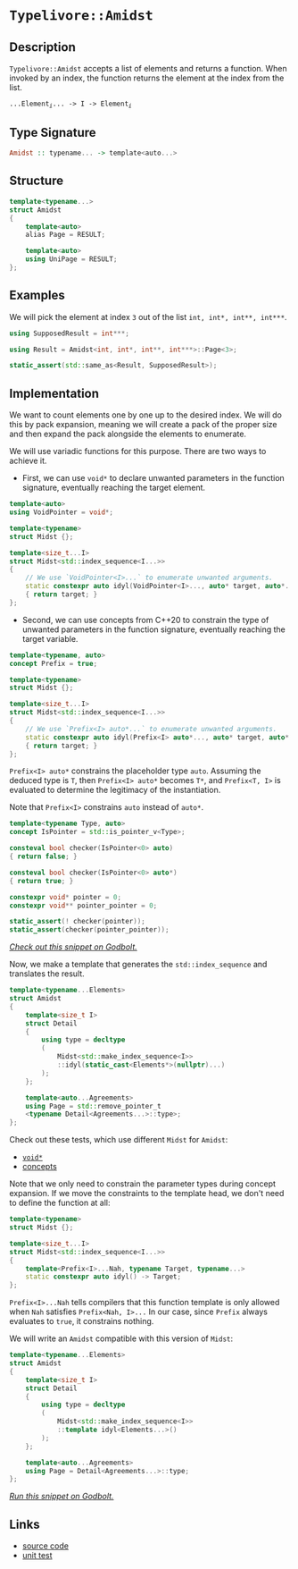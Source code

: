 <!-- Copyright 2024 Feng Mofan
SPDX-License-Identifier: Apache-2.0 -->

# `Typelivore::Amidst`

## Description

`Typelivore::Amidst` accepts a list of elements and returns a function. When invoked by an index, the function returns the element at the index from the list.

<pre><code>...Element<sub><i>i</i></sub>... -> I -> Element<sub><i>i</i></sub></code></pre>

## Type Signature

```Haskell
Amidst :: typename... -> template<auto...>
```

## Structure

```C++
template<typename...>
struct Amidst
{
    template<auto>
    alias Page = RESULT;

    template<auto>
    using UniPage = RESULT;
};
```

## Examples

We will pick the element at index `3` out of the list `int, int*, int**, int***`.

```C++
using SupposedResult = int***;

using Result = Amidst<int, int*, int**, int***>::Page<3>;

static_assert(std::same_as<Result, SupposedResult>);
```

## Implementation

We want to count elements one by one up to the desired index.
We will do this by pack expansion, meaning we will create a pack of the proper size and then expand the pack alongside the elements to enumerate.

We will use variadic functions for this purpose.
There are two ways to achieve it.

- First, we can use `void*` to declare unwanted parameters in the function signature, eventually reaching the target element.

```C++
template<auto>
using VoidPointer = void*;

template<typename>
struct Midst {};

template<size_t...I>
struct Midst<std::index_sequence<I...>>
{
    // We use `VoidPointer<I>...` to enumerate unwanted arguments.
    static constexpr auto idyl(VoidPointer<I>..., auto* target, auto*...)
    { return target; }
};
```

- Second, we can use concepts from C++20 to constrain the type of unwanted parameters in the function signature, eventually reaching the target variable.

```C++
template<typename, auto>
concept Prefix = true;

template<typename>
struct Midst {};

template<size_t...I>
struct Midst<std::index_sequence<I...>>
{
    // We use `Prefix<I> auto*...` to enumerate unwanted arguments.
    static constexpr auto idyl(Prefix<I> auto*..., auto* target, auto*...)
    { return target; }
};
```

`Prefix<I> auto*` constrains the placeholder type `auto`. Assuming the deduced type is `T`, then `Prefix<I> auto*` becomes `T*`, and `Prefix<T, I>` is evaluated to determine the legitimacy of the instantiation.

Note that `Prefix<I>` constrains `auto` instead of `auto*`.

```C++
template<typename Type, auto>
concept IsPointer = std::is_pointer_v<Type>;

consteval bool checker(IsPointer<0> auto)
{ return false; }

consteval bool checker(IsPointer<0> auto*)
{ return true; }

constexpr void* pointer = 0;
constexpr void** pointer_pointer = 0;

static_assert(! checker(pointer));
static_assert(checker(pointer_pointer));
```

[*Check out this snippet on Godbolt.*](https://godbolt.org/#z:OYLghAFBqd5QCxAYwPYBMCmBRdBLAF1QCcAaPECAMzwBtMA7AQwFtMQByARg9KtQYEAysib0QXACx8BBAKoBnTAAUAHpwAMvAFYTStJg1DIApACYAQuYukl9ZATwDKjdAGFUtAK4sGIMwDMpK4AMngMmAByPgBGmMT%2BpAAOqAqETgwe3r7%2BQSlpjgJhEdEscQlmtpj2hQxCBEzEBFk%2BfoFVNRn1jQTFUbHxiQoNTS057cM9faXl/gCUtqhexMjsHOYB4cjeWADUJgFuXo60hACeB9gmGgCCG1s7mPuHBGdJmAD6BMRMhAqX1zutwImBYSQMIIOble72YbF2ABU3phSLsmMdUADbmgGKskgRdgBJBTKVDhEHEZ4AEV2w3QIBAeAUHxS5PiHwAblCke8AQErLdATjhpgOWJdjFUJ5dsgEJhkABreIQYmktnEKEaS5ojFzQEmADsFl2xEwBGWDF2VDESgOxsNVP12IEIrFtAlUvdsvlSuIKpJZME8U12vRRAAVHrBUaTWaLbtvl5MHb9gbHYLnQwRaokpSOWT0OHdqyg5SDjStfyhS6QTm8wXw0WSxSWYGKdTdpWBUCbpNHMgPkwFEomhAwGAZXLFcrm/E5nqq7c%2B3gB0ORwQIN7p37Z8RW%2Br53aOAtaJwAKy8PwcLSkVCcNzWay0pYrJ4bHikAiaY8LBUgM%2BSAAdBokhcAaAQaGeGhmAAbDBZgABwIfonCSLwLASBoGikFeN53hwvAKCA2Fftex6kHAsAwIgIBLAQSTHOQlBoGCdDxJErBrKoCEwQAtDBki7MAyDILsUiAWYvCYPgRDEHg9JcDIggiGI7BSEp8hKGo36kLoikAO4/EknA8Ce56Xjp%2BEAPLHAxBKoFQuzcXxAlCSJYlAWYuwQB4rH0GWgRcHMvCkVoCwQEgLFJGxZAUJuqB%2BYMwBSJUNC0BSREQDEOkxOEjRnCZvC5cwxBnFZMTaPKpEfixbCCFZDC0AVZGkFgMReMAbhiLQRHcLwWAsIYwDiC1%2BCmg4eAcpgvU3pgqjyscawfmyp4tacMQ/KVHhYDp3x4BhfWkFNxCSkoVKgkNpxGN%2BCxUAYwAKAAangmD6VZsKFRpKniOp/CCIoKjqC1en6ENKCPpY%2Bh4DERGQAsqD4hkvW8XS5amJY1hmHhx1yVgsMQAsdhVRkLgMO4nitHooThP0ZSDIp%2BTpAIYx%2BAzqRMww0wDAkilExNAjdKMFM5Lz1TEwLIy9DTMz07Ykss3okxNFzdM84TL6rBIZkcBeOGWZwTk8fxgnCaJ4leRAuCECQ%2ByBcFn43QscpMFgCQE6Qf6SAEgEAJwBAakggWYkgwVhZ4wT7KEcGhpAYQEXCATBXAwQhPsIcnAFcGefswXrLX4YRxEO2R4XURFtG2YxcVRTFHFsJwjQsByBq8UwMoGEYYk%2B4BCezTJJDyXof3CKIP3SMPAPacDiSGUwxl9druu4bw1mV/ZjmN83rft0NXc98B3m%2BdF/m2wEZj26F5HlzX/lMfFiUJJvLfbENXA%2B1w2FpRllDZS1xX5Z9f%2BpVyqVQcJ9WqjACANSajpNqHUuq0B6p9Aal01g3jGsTKaM0pLzWQItT6K0dLrU2mcbaaCQpyQOh%2BY6p1MDnUGkYK6oAS58Huk9F6b0PqHWHt9NS49ZCTyBjeXQlQO7GAhjYda%2BN4aIxdJwFGBB0BowkVjFeON5LTXgITMW/M/AQFcArRS1MSjcz0IzWohjkjs1qCrWYotOgSx6JYvmtRBZSxMarRW8thaszllMaWpigqLGWJrIJq0l76w4GiYgTcW5txfp3N%2B%2B8NDeStrJU%2BQUQqO1IM7V2lBtYxzjt3ECBps4GnApIYOAlFLL1vJwQuJEboUTLkgOidk7433YpxBuMTXIsAUByUSHIkkQmmgQKS/dcZD1kLwiQ/D/paSEToEAQRZ7z1MlHCJ%2BdOA2XoscXYDloksD6QMoZIymAgmGIfBKx94inwCBfJp18bkxQ6S8/yIBBlJCSJyN%2BHxRnDEHL08edBv5ZRynlUqgDIVlQqlVcBCU6pQMas1dBmB2qdW6r1D8KDGHkNangcajgsE6TmgtEEBCgyrRvMQ/KZDdqUM%2BjQ1IdCLqMPCMwsKrCmAPWeq9d6jBPo8NHnwjSgidK6CCGI8GGNIZSK0beWRWZOAAHo6QyqsJYVRt51F4wVS4km%2BiyaWOMbTOxViCgZEseYjItjZYGscULbIviHV1ElnanmfinWU15u6gJnigkKA1mpReFltlRMbicwZuxhndwBQSS2kyMmPJLk7TALtBju1WoU/w3cAgBDPFBUCWF80GhTnnPC9TbBF0vvOD2IBJBnl9meBCsEfaSB9uBf2XApWcACGGytBFi5hW1pJCtK8q21oWMdNIzhJBAA%3D)

Now, we make a template that generates the `std::index_sequence` and translates the result.

```C++
template<typename...Elements>
struct Amidst
{
    template<size_t I>
    struct Detail
    {
        using type = decltype
        (
            Midst<std::make_index_sequence<I>>
            ::idyl(static_cast<Elements*>(nullptr)...)
        );
    };

    template<auto...Agreements>
    using Page = std::remove_pointer_t
    <typename Detail<Agreements...>::type>;
};
```

Check out these tests, which use different `Midst` for `Amidst`:

- [`void*`](https://godbolt.org/#z:OYLghAFBqd5QCxAYwPYBMCmBRdBLAF1QCcAaPECAMzwBtMA7AQwFtMQByARg9KtQYEAysib0QXACx8BBAKoBnTAAUAHpwAMvAFYTStJg1DIApACYAQuYukl9ZATwDKjdAGFUtAK4sGIAMykrgAyeAyYAHI%2BAEaYxBIArKQADqgKhE4MHt6%2BASlpGQKh4VEssfFcSXaYDplCBEzEBNk%2BfoHVtQL1jQTFkTFxibYNTS257SO9Yf1lg5UAlLaoXsTI7Bzm/mHI3lgA1Cb%2Bbl6OtIQAnofYJhoAgpvbu5gHR8gKBOhYVFc393cEmBYyQMAMObiYJ1QPzuXnSRj2ADVUHh0MpkYI4i8ACJ7ABuyPQACpDlY7r8AUCQZgwQRzslGKxqf5rnd3sQvA49gBZFHvA4Adis/KxJN%2B5MBwKYoKO6QAXpgAPoEAB0qoAktDbmyOQRubyCGD3ugQCAwlhVAqlABHLyMNZgtWq5U/ZliwW/PaevbvKV4ZB7NAMd6YVTJYh7CFEPYo860CBIlFosIA4gOq5O0gRyGEvYjYCYAiZyOoQlO%2BYer0mQV7YgFlYMXONfMG/wWAUisnC0Vk/4Sqk0ukMthO7D0NiCBSa7Wc24sfVu0m3L25vtSpluOWK3Ua113ZfT3VYgtMOgVz1VxfL5ewsLAXOD7F7LA7Wn0s9XiDvq9ennod6Gj4TRYJgAGtFTNENLUwG07XXHdrl3JdvyvE0YzjH1HGQBVRH/I5R0BRgCAUYlmQgBgvFoWhkgIYh5jLL8vXLVt3yrEVmJ7JDPQpSVpXBSEnVuYBawIidNWvOE72UJh80fI0TVrFhUFxRVUmTOIlRYo5XyHZ4jwaU8jkE4TxyIp0rhNbSXUXVjuz%2BW4AHpCSc5yXPs35HKcgAVbAhE85y3LuDyXNcsUyTMLYGB2Lx9jBQM1moydEN%2BG94SELxklSJR0AAJUwBQKN1Q4cWTZzbOSiS9ly/LaEK/wcVnecjmTTMSpawQnLaghSuZE0pPzMF/Cs0KtQaTCFSYBQlCaCA5JABRGXGxK3CqgrMzSjK0kwHK8oKq4mMXDhFloTgEl4PxuF4VBODcaxrG9ZZVmeTYeFIAhNEOxYQJABJJGVDRJC4fl/A0BINDMAA2cGzAADmh/ROEkXgWAkDQNFIc6tFIK6OF4BQQDRt6OC0RY4FgGBEBAZYCGSE5yEoNAgToOIIkZThVGh8GAFpwckPZgGQf0pGVMxeC2wgSBRPR%2BEEEQxHYKQZEERQVHUImdD0AB3YgmGSTgeCOk6zverHOAAeROGndVQKg9nZrmeb5gW9iFsw9ggDxGfocNnvmXhCeJ0gICQBnkiZsgKAgEOw5AYApDMPg6BTPGIGiY3ojCRpzj13h0%2BYYhzlN6JtBqQmXoZkzTYYWgs7V0gsGiLxgHBSi8YuuvAUMYBxFr/Ba1qZTW8xkMahOdYXrU47a7OaJtfzjwsGNmi8GRtvlOIaJNqPYCjDOIx3sWKgDGABQETwTANdN%2Blzpe6XhFEcQFdv5W1GN3QuH0TuUFuyx9DwaI8cgIsVA1FMit05kaIqphLDWDMJjJScRiAojyvARYHRHDOAgK4MYfh34hGmKUcoehMqFCyJ4VoRCCjoIYH0AhcxbCYHsFQ7oowyG5HfmguokwaEDAqMMHo2C9A%2BiaNw2YFRUEPTWBIA2HBTro2NtjW2HNua835oLX6rsIC4HFt7cKXBfavX3osBAmAmBYHiBAT6IBJD%2BGVAATn8PySQ/0zCSHBqjBI4NbHww4IjUgyN/BcGVODLg4Noa2OhiEn6lR7HgzkbXbGuN8YGLViTcmQdKYW1phHKOXsWZsE4I0FguJ%2BScyYAGAw8IuC2OVIEoe%2BAiCIONO/W%2BssH7SCfkoF%2BtddDxy1jrbO0jZEY0umbTJVsbaFOKaU8pndnbVNqW7D2ocvYHHCmYfR/tDqB2DqgT2cQ6aR12cswYkySk7E7lUrgaMaA1TiMnVOtdc6Z2zqQJ5%2BdC7FwcC88uhFK7V2NvXRuzdaCtxelgbeXd1iY17iXPAA9jbD2QKPF5E9jbT1nuceeUK/aIJXi9NeG8lBb07rvUAKS%2BBHxPmfC%2BV8XktPvvLdpshn6q0xj0j%2Be8oFWB/tPABFisYgIEGAiBdUuUwLgWvRpyDAH0MYZkFwDB3CsJwUERVIjCHv2IVQgRmrKGZHVXQjhXRJg6tlbC41PQDW8KEc0ZVgiuH4J4VIpYKxJF6O8UM%2BRnAIzECKSUsp5zKnzL%2Bm7LRDTVkBI2YY0gxjTGDH5ZPXx/jqn/X5AkWx/IgaSBcTzd%2BwyTY41sEkzZqT4DpKppbA5OTmasw4IUh2LAFC4n9LiKpyoqTvFFvUiWTTFZ3zlhIJlStOmsvVoEPpusLqDKNvE0Z1MTh7Gtj6lgDam0trbR23U7sjlhwjf4KN5L0nVvDvTHdXsQDNoygqVttiFSbvGr6nmCdbnEHuWnDO%2BcXlvILkXEu3zdkVyrjXaFmAG5NzECCl54KSXYrrngPujh4W10RcituqKp5/wxVixeuKXkEs3h3Het594UuklS8%2Bl9GB0tkK0xlfaWWvzyBU4w38bC8pQQKqhrd7JyTFZYWBl1JVIL5aghh5q/CYMVaavBJQnW6vSNqu18mSFWsEWJzoDBmG2pyCqo1mmHWydEfa/hSm%2BHCMdUZ91CgJHy2nXEuB3r6280bc2vEG61x8k0d2nRka/bRtjWYyg0ik0gDMNU/w/gEigwBqjCL/JQn2ZGYWvGBNo1fUkAkOxCRoYQ1sZIDNcWuCBEnv4GdDnC0lukSLRLBa/MpMWGvdIzhJBAA%3D%3D)
- [concepts](https://godbolt.org/#z:OYLghAFBqd5QCxAYwPYBMCmBRdBLAF1QCcAaPECAMzwBtMA7AQwFtMQByARg9KtQYEAysib0QXACx8BBAKoBnTAAUAHpwAMvAFYTStJg1DIApACYAQuYukl9ZATwDKjdAGFUtAK4sGIAMykrgAyeAyYAHI%2BAEaYxAGBAA6oCoRODB7evgGkyamOAqHhUSyx8f6BdpgO6UIETMQEmT5%2BlZj2BQx1DQRFkTFxCbb1jc3ZlSO9Yf2lgxUAlLaoXsTI7Bzm/mHI3lgA1Cb%2Bbl6OtIQAnofYJhoAgpvbu5gHR8gKBOhYVFc393cEmBYiQMAMObgI50SjFYmFIeyYJ1QPzuaAYa0SBD2ymImBoqheABE9gRiF5MIcrHdfgCgSDyUcIVDmGxkbd3qSHHsALJ4dDvA4AdisAoJFN%2B1MBwKYoKOqQAXpgAPoEAB0aoAkqz2V5OTy%2BQQwe90CAQGEsKpFUoAI5ktH0tzqtUqn7%2Ba5UoW/PZevbvaV4ZB7VHvTCqRLEeGIva8860CDY3F4VRgzWuiNEPZOuEIogAKmJDWAmAIWcROad8093pMQr2OIIKwY%2BeIhYN/gsgtF7tFbfF/0ldLBjOhbCd2HobEECi1JJ1mNuLF573FHru3uJ/el9vlSsxKbdtzX2s5BKLTDola91cpB7X3q8qSMxMhz0ORKwOyHF9vEC/t%2B9eqXWUPhNFgmAAayVM0Q0tTAbUYNZkxdfc/z/E1o1jX1HGQRVREAtwx0BRgCAUHMrggBgvFoWgMWIeZy1/b0Kx7VcqxFMUqRYr0aSlGU3GzVAnVuYAcUIydWTXe8wmALEmELQkfWAkAcRYVAADclWSMIAWIZUv0HZ9mWeE96nPI4hJEidiKdK4TU/V12PuNjmL%2BW4AHocw8zyvNc353I8gAVbAhH8zyfLuPyvO83t7jMLY0SeF43FRdFiNZX5JMfIQvESPJMHQAAlTAFEozFXyjQRPIc9KH2kwritoUr/CJedF1bNwtLhLSc06iruvKghKtdE1lFk%2B1/Bda9fkw/1FSYBQlEaCAjRNBQYVmqcjjqkq4SynKUjyraGquJjrw4RZaE4ABWXg/G4XhUE4NxrGsH1llWF9Yp4UgCE0M7FjAkBLskFUNEkLgBX8DRLo0MwADZYbMAAORH9E4SReBYCQNA0Uhbq0UgHo4XgFBAHGfo4LRFjgWAYEQEBlgIRITnISg0CBOg4giGFOFURHYYAWlhyQ9mAZAAykFUzF4PLCBIXk9H4QQRDEdgpBkQRFBUdQKZ0PQAHdiCYRJOB4c6rpu36Cc4AB5E4mcxVAqD2XmBaFkWxb2CWzD2CAPHZ%2Bhw02Lh5l4cnKdICAkDZxIObICgIGj2OQGAKQzD4OhtJJiBokt6Iwgac4Td4PPmGIc5reibRqnJr62cs62GFoQuddILBoi8YA%2BKokm7tbwFDGAcQW/wHEanUnv8ZDaoTnWL6tPaS2zmiQ2y48LBLZJPBMd79TiGifaT1AowziMX7FioAxgAUAA1PBMD162mSL9XhFEcQ1cV%2BQlDUS3dC4fQB4oGepYfQeBogk0gIsVAGJ0g935kaV8phLDWDMPjNScRiC8iKvARYVQajOAgK4MYfh/4hGmCUMoeg8hpAEMQqhKQaEMD6BQwY/88GdG6KMTwLQ9DsNqJMZhAx4hsMmHQkRPRBGzGEbgt6awJBmw4NdXGltCbOz5oLYWotxbA29hAXAstA6fRDt9M%2BiwECYCYFgeIEB/ogEkP4FUABOfwApJCgzMJIWG2NLqw0cajDg6NSCY38FwFUsMuCw0Ro4xGESgZcEus42GyiW6E2JqTExOsqa00jvTO2zN46JwDlzNgnAGgsFUgKfmTBAwGEfFwRxKpQmT3wEQTBxp/6f2Vu/aQn9NY/xbroNOBsjZFwUUovG90bZ5Idk7MpFSqk1IHp7BpTSfZ%2BxjgHA4sUzDGLDmdCOUdUD%2BziCzBORyNmDDmZUnYA96lcBxjQBqcQs45xbiXAuz93llwrlXBwz865EQbk3S2bcO5d1oD3L6WAj6D3WPjEe1c8Dj0tlPZAM9n7zwui3JeK9zhrzhaHTB28vq733koQ%2BA8T6gEyXwS%2BN874Pyfr3Tpb9VY9NkH07W%2BNBkANPkgqwICl4QJsQTGBAg4EIKavylBaDd5tOwZA2w7REUEKIdw7IpCGDoEkZQ/%2B1DOhiNyAwzoOrWFKo6Pwnohq%2BECE4VMYoQjeGiPVSQ4YEjyGOuDksFYcivVYvGSozg8JiDlMqdUm5dSVkgx9vo1pWyQm7NMaQcxljBgiqxYE4JDTQYCgSQKCGkgPFC3/hMq2RNbDpL2Vk%2BAOSGb21OYUzm3MOBlLdiwBQqkAyqXqSqOk7xpYtLlu0l%2BXS2Uv05b/HIwzjZ3TGRbFJUzGYnD2I7YNLA20dq7T2vtmJfbnNjvG/wiaaU5MbXHVm%2B6A4gE7TlRU3bHGKh3bNENQt05POIC83O%2Bcy6fO/eXSu1d/lHPro3Zu8LMDt07mICFz9oWUoJa3PAo9HDIpbqi9FvdMWLzAbi/FG8iXP1JQffux8pJn1pbJel99H6MGfiylWEh2Ua2/ly3WgRanGGATYIVODRWdB7q5Za0rLCoPunKrBwrcHKvwX4QhWrDVkIdVI%2Bh%2BR0iGv1ekU1wjzUqq6M6rIrqbV6fdUp3VbquEGadSZmYuqZE%2BtVnO5JaCg2tuFu2ztex729s3PyPRg7DEJtDkmlNVjKAKMzSAMwDSKiXWhmDbGFQBSRKc5M8tJMyZJoBpIS6TjLqIzho4yQjiIYuK4Oxzg/h53OfLVWhRUsUtlqC5kxYu9UjOEkEAA%3D%3D%3D)

Note that we only need to constrain the parameter types during concept expansion.
If we move the constraints to the template head, we don't need to define the function at all:

```C++
template<typename>
struct Midst {};

template<size_t...I>
struct Midst<std::index_sequence<I...>>
{
    template<Prefix<I>...Nah, typename Target, typename...>
    static constexpr auto idyl() -> Target;
};
```

`Prefix<I>...Nah` tells compilers that this function template is only allowed when `Nah` satisfies `Prefix<Nah, I>...`
In our case, since `Prefix` always evaluates to `true`, it constrains nothing.

We will write an `Amidst` compatible with this version of `Midst`:

```C++
template<typename...Elements>
struct Amidst
{
    template<size_t I>
    struct Detail
    {
        using type = decltype
        (
            Midst<std::make_index_sequence<I>>
            ::template idyl<Elements...>()
        );
    };

    template<auto...Agreements>
    using Page = Detail<Agreements...>::type;
};
```

[*Run this snippet on Godbolt.*](https://godbolt.org/#z:OYLghAFBqd5QCxAYwPYBMCmBRdBLAF1QCcAaPECAMzwBtMA7AQwFtMQByARg9KtQYEAysib0QXACx8BBAKoBnTAAUAHpwAMvAFYTStJg1DIApACYAQuYukl9ZATwDKjdAGFUtAK4sGIAMykrgAyeAyYAHI%2BAEaYxBIArKQADqgKhE4MHt6%2BASlpGQKh4VEssfFcSXaYDplCBEzEBNk%2BfoHVtQL1jQTFkTFxibYNTS257SO9Yf1lg5UAlLaoXsTI7Bzm/mHI3lgA1Cb%2Bbl6OtIQAnofYJhoAgpvbu5gHR8gKBOhYVFc393cEmBYyQMAMObgI52SjFYmFIeyYJ1QPzuaAYa2SBD2ymImBoqheABE9gRiF5MIcrHdfgCgSDyUcIVDmGxkbd3qSHHsALJ4dDvA4AdisAoJFN%2B1MBwKYoKO6QAXpgAPoEAB0aoAkqz2V5OTy%2BQQwe90CAQGEsKpFUoAI5ktH0tzqtUqn7%2Ba5UoW/PZe4mSulg7G4vCqMGa11OiJMBBwxnQth7AAqjWAmAI0chscwTtZ3r272leGQe1R70wqmSxHhiL2vPOtAg8z2AForgmkymxe7Rf5KX9bjSpTLwenmZm1dh6GxBAotSSdZjbixee9xR67jn%2B37ZXgFcq9qG3bcc9rOQSU0w6J7vSZV4ec96vOkjMT04S9lgdjHL3e9hA9cvZR8JosEwADWSpmqWlqYDajBrCGLrYCaG7Ss8Na0GC46AowBAKFmrr1vMHa3l615dj2X4%2BrSKFggiRBOrcwA4lhU7Zvej7AFiTDJq%2Bp4NBeRwMUxk44XhiEgJ%2B3YrmR4p3AA9AAVIpSnKbJvwKYp8bYEI8ZKapcnKQZ8l6b2Dxok8LxuKi6I4ayvwPmEHFCF4ySpEo6AAEqYAoXi0JihxEmEBBKURdnsXsnneb5r4LkuBpHIFcKBfJiWCIpKVBYpVwmsoXH2v4LrkXceaOMgipMAoShNBARomgoMJldORwRT5qZ7E5LlpJgHleS1VyEZJdwcIstCcAkvB%2BBwWikKgnBuNY1i5ssqzPJsPCkAQmhDYsIEgAkkgqhokhcAK/gaAkGhmAAbJdZgABy3fonCSLwLASBoGikBNU0zRwvAKCAH0bZNQ2kHAsAwIgIDLAQyQnOQlBoECdBxBGbCcKot2XY2l2SHswDIIWUgqmYvBdYQJC8no/CCCIYjsFIMiCIoKjqMDpC6FwpAAO7EEwyScDww2jeNm3TZwADyJyw5iqBUHsGNYzjeME3sRNmD%2BHhI/QFarfMvBA1oiwQEgiPJMjZAUBApvmyAwBSGYfB0ACxD/RA0Si9EYSNOcAu8J7zDEOc4vRNoNRA2tiPCeLDC0D7bNYNEXjAG4Yi0P93C8FgwFGOI8d4DitQAG5eaLpY1Cc6xrYFmAjWzZzRLzgceFgoskngr0Z6QxfENEnWntnwBnEYm2LFQBjAAoABqeCYFz4tMr7jPCKI4gM9T8hKGoosc/ohjGPNlj6Hg0T/ZAiyoBimTp42Rr%2BaYljWGY33d8QvIl2ftg12HmQuAw7ieK0PQIRpilHKHoVyhQsgANyJzCBjgiggIGBUT%2B9h4EMG6KMaBfhOYdDQRgqYJQkF6DzJgnI2Dhg9D6KAuYiwFBLTWBIIWHAxqfVFj9eWmNsa43xoTfa6sIC4HJjrMw/guB63WiPRYCBMBMCwPEespAdqSH8CqAAnP4AUkhDpmEkJdd6CRLqqMehwZ6pBXqiJVJdLgl1bqqNutYvalR1GXVYWzH6f0AYSOBkbCGxsoZSzhpba22tUbrEaCwQuApGxMCLAYJ8XBVEqi4AdUm%2BAiCv2NJzdetNV7SHXszLebNdAOx5nzX2TCWFfV4D9SWMMTh7FlvCYgESokxJ2HvVWiTkkaA1qgLWcQDgiLMOIg2IM/HBLiPDK2fSzbaxAOEyJjZ2lGASVwD6NBfJxFdu7Nm/tvaLz2YHYOocHCL0jthaOsdRYJyTinWgadF5Zz3rnKa%2BAC6OGLunKaZdkAV0XtXWuU166N3OM3dYU024dzWt3XuSh%2B7PIciPPg48p4zzngvTu2SV70zybIAprMprFN3sPe%2BVhD711Pgoi%2BaDr6338ASUlj9n5xAye/BRuCf4QFcGMchwDCGzGQXAzIPLwEFDQVQohOCv6dHQZMEVUrUF1EmBKgVxC5VYLVZQxBqqxFLBWAw3VtdKlsM4E0lp0TYkdISUkg6P5BHpMGaIkZkjSDSNkYMBRtdTHmMSYdAUCRVEChOpIHRONOZVLFr9WwnjRk%2BPgH46G0spkTOIKEzg4SlYsAUIXQshdrV0neKkoRlMsmyByTipe%2BLt55FKfzDOFSRZuIlgEmWcsM24yzTmvYebEkFsxBATWsyBmbH8M67xoMTYzPNsmqdcyc0uUVD2xUfayrNJxo7TZLtKA7KmocuOa093HLDmcvpUcY5x1eZgROydU7pzWk8nO4LM752/p80uqhy4An%2BYIGuotgXezBa3V%2BULeAwr7oCBFw9x1jy4qi2e89GCLyxXTCQuKmabwJToPIcT94P3JcfSl59L4CHTrJGqjLLBP2qS/N%2BhGUHf2cFyv%2B8qgh/xVWA2BYrhUas4%2BkcV2qOP0ZlfgljHKujKoE3MChpDAE4Ik/yjjtD6H0wba476pr217E7bm/NKF%2BQCLSSQR1Yj9YurdXIygTDvUgDMIk/w/gEjnSOu9ezAobFqeqZwDxgMXVKISGohIt0rqqMkIG1zXBAi138I29TUbY1MJJh5yNpnvGLG7ukZwkggA%3D%3D)

## Links

- [source code](../../../../conceptrodon/descend/typelivore/amidst.hpp)
- [unit test](../../../../tests/unit/metafunctions/typelivore/amidst.test.hpp)
